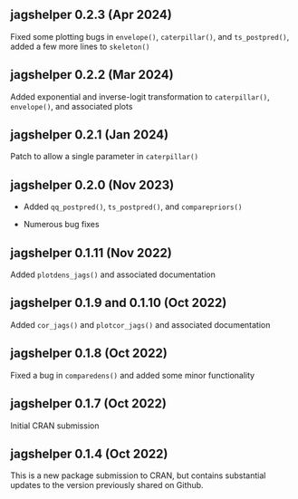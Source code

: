 ## jagshelper 0.2.3 (Apr 2024)

Fixed some plotting bugs in `envelope()`, `caterpillar()`, and `ts_postpred()`,
added a few more lines to `skeleton()`

## jagshelper 0.2.2 (Mar 2024)

Added exponential and inverse-logit transformation to `caterpillar()`, 
`envelope()`, and associated plots 

## jagshelper 0.2.1 (Jan 2024)

Patch to allow a single parameter in `caterpillar()`

## jagshelper 0.2.0 (Nov 2023)

* Added `qq_postpred()`, `ts_postpred()`, and `comparepriors()`

* Numerous bug fixes

## jagshelper 0.1.11 (Nov 2022)

Added `plotdens_jags()` and associated documentation

## jagshelper 0.1.9 and 0.1.10 (Oct 2022)

Added `cor_jags()` and `plotcor_jags()` and associated documentation

## jagshelper 0.1.8 (Oct 2022)

Fixed a bug in `comparedens()` and added some minor functionality

## jagshelper 0.1.7 (Oct 2022)

Initial CRAN submission

## jagshelper 0.1.4 (Oct 2022)

This is a new package submission to CRAN, but contains substantial updates to
the version previously shared on Github.
